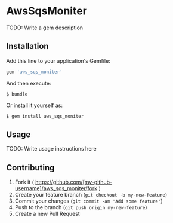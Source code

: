 # AwsSqsMoniter

TODO: Write a gem description

## Installation

Add this line to your application's Gemfile:

```ruby
gem 'aws_sqs_moniter'
```

And then execute:

    $ bundle

Or install it yourself as:

    $ gem install aws_sqs_moniter

## Usage

TODO: Write usage instructions here

## Contributing

1. Fork it ( https://github.com/[my-github-username]/aws_sqs_moniter/fork )
2. Create your feature branch (`git checkout -b my-new-feature`)
3. Commit your changes (`git commit -am 'Add some feature'`)
4. Push to the branch (`git push origin my-new-feature`)
5. Create a new Pull Request
